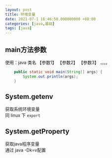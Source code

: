 ```yaml
---
layout: post
title: 环境变量
date: 2021-07-1 18:46:50.000000000 +08:00
categories: [java,基础]
tags: [java]
---
```

## main方法参数  
使用：java  类名   【参数1】 【参数2】 【参数3】 .。。。
```java
    public static void main(String[] args) {
        System.out.println(args);
    }
```

## System.getenv  
获取系统环境变量  
同 linux 下 `export`

## System.getProperty    
获取java程序变量  
通过 java -Dk=v配置
